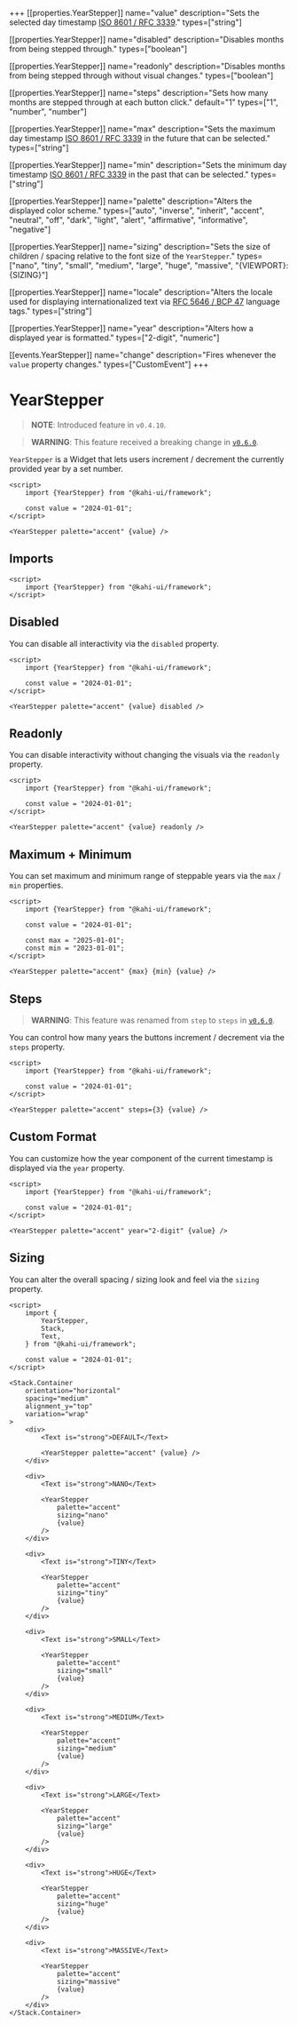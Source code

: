 +++
[[properties.YearStepper]]
name="value"
description="Sets the selected day timestamp [ISO 8601 / RFC 3339](https://www.w3.org/TR/NOTE-datetime)."
types=["string"]

[[properties.YearStepper]]
name="disabled"
description="Disables months from being stepped through."
types=["boolean"]

[[properties.YearStepper]]
name="readonly"
description="Disables months from being stepped through without visual changes."
types=["boolean"]

[[properties.YearStepper]]
name="steps"
description="Sets how many months are stepped through at each button click."
default="1"
types=["1", "number", "number"]

[[properties.YearStepper]]
name="max"
description="Sets the maximum day timestamp [ISO 8601 / RFC 3339](https://www.w3.org/TR/NOTE-datetime) in the future that can be selected."
types=["string"]

[[properties.YearStepper]]
name="min"
description="Sets the minimum day timestamp [ISO 8601 / RFC 3339](https://www.w3.org/TR/NOTE-datetime) in the past that can be selected."
types=["string"]

[[properties.YearStepper]]
name="palette"
description="Alters the displayed color scheme."
types=["auto", "inverse", "inherit", "accent", "neutral", "off", "dark", "light", "alert", "affirmative", "informative", "negative"]

[[properties.YearStepper]]
name="sizing"
description="Sets the size of children / spacing relative to the font size of the `YearStepper`."
types=["nano", "tiny", "small", "medium", "large", "huge", "massive", "{VIEWPORT}:{SIZING}"]

[[properties.YearStepper]]
name="locale"
description="Alters the locale used for displaying internationalized text via [RFC 5646 / BCP 47](https://www.w3.org/International/articles/language-tags) language tags."
types=["string"]

[[properties.YearStepper]]
name="year"
description="Alters how a displayed year is formatted."
types=["2-digit", "numeric"]

[[events.YearStepper]]
name="change"
description="Fires whenever the `value` property changes."
types=["CustomEvent<void>"]
+++

# YearStepper

> **NOTE**: Introduced feature in `v0.4.10`.

> **WARNING**: This feature received a breaking change in [`v0.6.0`](../migrations/0.5.x-to-0.6.x.md).

`YearStepper` is a Widget that lets users increment / decrement the currently provided year by a set number.

```svelte {title="YearStepper Preview" mode="repl"}
<script>
    import {YearStepper} from "@kahi-ui/framework";

    const value = "2024-01-01";
</script>

<YearStepper palette="accent" {value} />
```

## Imports

```svelte {title="YearStepper Imports"}
<script>
    import {YearStepper} from "@kahi-ui/framework";
</script>
```

## Disabled

You can disable all interactivity via the `disabled` property.

```svelte {title="YearStepper Disabled" mode="repl"}
<script>
    import {YearStepper} from "@kahi-ui/framework";

    const value = "2024-01-01";
</script>

<YearStepper palette="accent" {value} disabled />
```

## Readonly

You can disable interactivity without changing the visuals via the `readonly` property.

```svelte {title="YearStepper Readonly" mode="repl"}
<script>
    import {YearStepper} from "@kahi-ui/framework";

    const value = "2024-01-01";
</script>

<YearStepper palette="accent" {value} readonly />
```

## Maximum + Minimum

You can set maximum and minimum range of steppable years via the `max` / `min` properties.

```svelte {title="YearStepper Maximum + Minimum" mode="repl"}
<script>
    import {YearStepper} from "@kahi-ui/framework";

    const value = "2024-01-01";

    const max = "2025-01-01";
    const min = "2023-01-01";
</script>

<YearStepper palette="accent" {max} {min} {value} />
```

## Steps

> **WARNING**: This feature was renamed from `step` to `steps` in [`v0.6.0`](../migrations/0.5.x-to-0.6.x.md).

You can control how many years the buttons increment / decrement via the `steps` property.

```svelte {title="YearStepper Step" mode="repl"}
<script>
    import {YearStepper} from "@kahi-ui/framework";

    const value = "2024-01-01";
</script>

<YearStepper palette="accent" steps={3} {value} />
```

## Custom Format

You can customize how the year component of the current timestamp is displayed via the `year` property.

```svelte {title="YearStepper Custom Format" mode="repl"}
<script>
    import {YearStepper} from "@kahi-ui/framework";

    const value = "2024-01-01";
</script>

<YearStepper palette="accent" year="2-digit" {value} />
```

## Sizing

You can alter the overall spacing / sizing look and feel via the `sizing` property.

```svelte {title="YearStepper Sizing" mode="repl"}
<script>
    import {
        YearStepper,
        Stack,
        Text,
    } from "@kahi-ui/framework";

    const value = "2024-01-01";
</script>

<Stack.Container
    orientation="horizontal"
    spacing="medium"
    alignment_y="top"
    variation="wrap"
>
    <div>
        <Text is="strong">DEFAULT</Text>

        <YearStepper palette="accent" {value} />
    </div>

    <div>
        <Text is="strong">NANO</Text>

        <YearStepper
            palette="accent"
            sizing="nano"
            {value}
        />
    </div>

    <div>
        <Text is="strong">TINY</Text>

        <YearStepper
            palette="accent"
            sizing="tiny"
            {value}
        />
    </div>

    <div>
        <Text is="strong">SMALL</Text>

        <YearStepper
            palette="accent"
            sizing="small"
            {value}
        />
    </div>

    <div>
        <Text is="strong">MEDIUM</Text>

        <YearStepper
            palette="accent"
            sizing="medium"
            {value}
        />
    </div>

    <div>
        <Text is="strong">LARGE</Text>

        <YearStepper
            palette="accent"
            sizing="large"
            {value}
        />
    </div>

    <div>
        <Text is="strong">HUGE</Text>

        <YearStepper
            palette="accent"
            sizing="huge"
            {value}
        />
    </div>

    <div>
        <Text is="strong">MASSIVE</Text>

        <YearStepper
            palette="accent"
            sizing="massive"
            {value}
        />
    </div>
</Stack.Container>
```
